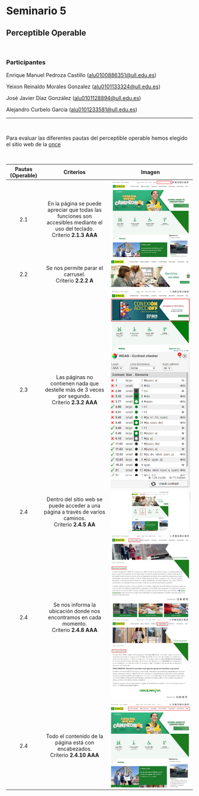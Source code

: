 # Seminario 5
## Perceptible Operable
<br>

### Participantes

Enrique Manuel Pedroza Castillo (alu0100886351@ull.edu.es)

Yeixon Reinaldo Morales Gonzalez (alu0101133324@ull.edu.es)

José Javier Díaz González (alu0101128894@ull.edu.es)

Alejandro Curbelo García (alu0101233581@ull.edu.es)

----------------------------------------------------------

<br>

Para evaluar las diferentes pautas del perceptible operable hemos elegido el sitio web de la [once](https://www.once.es/)

<br>

Pautas (Operable) |  Criterios |   Imagen
:---------------: | :--------: | :---------:
2.1 | En la página se puede apreciar que todas las funciones son accesibles mediante el uso del teclado. <br> Criterio **2.1.3 AAA** | ![Img 2.1.3](img/2.1.3.png)
2.2 | Se nos permite parar el carrusel. <br> Criterio **2.2.2 A** | ![Img 2.2.2](img/2.2.2.png)
2.3 | Las páginas no contienen nada que destelle más de 3 veces por segundo. <br> Criterio **2.3.2 AAA** | ![Img 2.3.2.a](img/2.3.2.a.png) ![Img 2.3.2.b](img/2.3.2.b.png)
2.4 | Dentro del sitio web se puede acceder a una página a través de varios caminos. <br> Criterio **2.4.5 AA** | ![Img 2.4.5](img/2.4.5.png)
2.4 | Se nos informa la ubicación donde nos encontramos en cada momento. <br> Criterio **2.4.8 AAA** | ![Img 2.4.8.a](img/2.4.8.a.png) <br> ![Img 2.4.8.b](img/2.4.8.b.png)
2.4 | Todo el contenido de la página está con encabezados. <br> Criterio **2.4.10 AAA** | ![Img 2.4.10](img/2.4.10.png)
